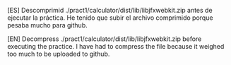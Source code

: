 [ES]
Descomprimid ./pract1/calculator/dist/lib/libjfxwebkit.zip antes de ejecutar la práctica. He tenido que subir el archivo comprimido porque pesaba mucho para github.

[EN]
Decompress ./pract1/calculator/dist/lib/libjfxwebkit.zip before executing the practice. I have had to compress the file because it weighed too much to be uploaded to github.
